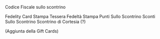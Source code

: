 Codice Fiscale sullo scontrino </p>
Fedelity Card 
  Stampa Tessera Fedeltà
  Stampa Punti Sullo Scontrino
  Sconti Sullo Scontrino
Scontrino di Cortesia (?) 

  (Aggiunta della Gift Cards)
